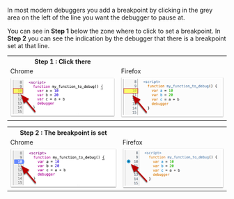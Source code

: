 In most modern debuggers you add a breakpoint by clicking in the grey area on the left of the line you want the debugger to pause at.

You can see in **Step 1** below the zone where to click to set a breakpoint. In **Step 2** you can see the indication by the debugger that there is a breakpoint set at that line.

<table>
<tr>
  <th> Step 1 : Click there </th> <th>  </th>
</tr>
<tr>
  <td> Chrome </td><td> Firefox  </td>
</tr>
<tr>
  <td> <img src=".guides/img/before-breakpoint.png"> </td> <td> <img src=".guides/img/firefox-before.png"> </td>
</tr>
</table>



<table>
<tr>
  <th> Step 2 : The breakpoint is set</th><th>  </th>
</tr>
<tr>
  <td> Chrome </td><td> Firefox  </td>
</tr>
<tr>
  <td> <img src=".guides/img/after-breakpoint.png"> </td> <td> <img src=".guides/img/firefox-after.png"> </td>
</tr>
</table>